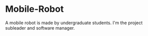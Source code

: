 # Mobile-Robot
 A mobile robot is made by undergraduate students. I'm the project subleader and software manager.
